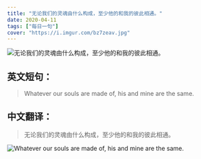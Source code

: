 ```yaml
---
title: "无论我们的灵魂由什么构成，至少他的和我的彼此相通。"
date: 2020-04-11
tags: ["每日一句"]
cover: "https://i.imgur.com/bz7zeav.jpg"
---
```


![无论我们的灵魂由什么构成，至少他的和我的彼此相通。](https://i.imgur.com/WyXlrUv.jpg)

## 英文短句：
> Whatever our souls are made of, his and mine are the same.

<!--more-->

## 中文翻译：
> 无论我们的灵魂由什么构成，至少他的和我的彼此相通。

![Whatever our souls are made of, his and mine are the same.](https://i.imgur.com/ZVKVGq9.jpg)

